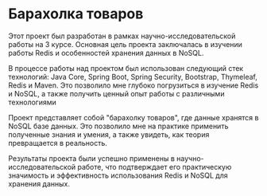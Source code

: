 # Барахолка товаров

Этот проект был разработан в рамках научно-исследовательской работы на 3 курсе. Основная цель проекта заключалась в изучении работы Redis и особенностей хранения данных в NoSQL.

В процессе работы над проектом был использован следующий стек технологий: Java Core, Spring Boot, Spring Security, Bootstrap, Thymeleaf, Redis и Maven. Это позволило мне глубоко погрузиться в изучение Redis и NoSQL, а также получить ценный опыт работы с различными технологиями

Проект представляет собой "барахолку товаров", где данные хранятся в NoSQL базе данных. Это позволило мне на практике применить полученные знания и умения, а также увидеть, как теория превращается в реальность.

Результаты проекта были успешно применены в научно-исследовательской работе, что подтверждает его практическую значимость и эффективность использования Redis и NoSQL для хранения данных.




